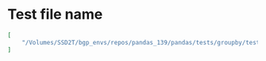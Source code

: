 # Test file name

```json
[
    "/Volumes/SSD2T/bgp_envs/repos/pandas_139/pandas/tests/groupby/test_categorical.py"
]
```
